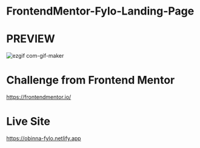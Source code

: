 # FrontendMentor-Fylo-Landing-Page

# PREVIEW
![ezgif com-gif-maker](https://user-images.githubusercontent.com/105124616/167271571-b23ca829-bd78-4356-9f2d-2b207eef3d5b.gif)


# Challenge from Frontend Mentor
https://frontendmentor.io/

# Live Site
https://obinna-fylo.netlify.app
